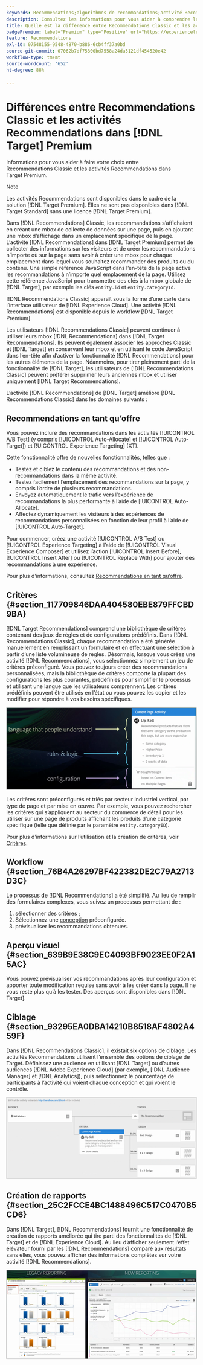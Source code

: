 ```yaml
---
keywords: Recommendations;algorithmes de recommandations;activité Recommendations;Recommendations Classic
description: Consultez les informations pour vous aider à comprendre les différences entre l’ancienne version Recommendations Classic et les activités Recommendations dans [!DNL Target] Premium.
title: Quelle est la différence entre Recommendations Classic et les activités Recommendations dans [!DNL Target] Premium ?
badgePremium: label="Premium" type="Positive" url="https://experienceleague.adobe.com/docs/target/using/introduction/intro.html?lang=fr#premium newtab=true" tooltip="Découvrez les fonctionnalités incluses dans Target Premium."
feature: Recommendations
exl-id: 07548155-9548-4870-b886-6cb4ff37a0bd
source-git-commit: 07062b7df75300bd7558a24da5121df454520e42
workflow-type: tm+mt
source-wordcount: '652'
ht-degree: 88%

---
```


# Différences entre Recommendations Classic et les activités Recommendations dans [!DNL Target] Premium

Informations pour vous aider à faire votre choix entre Recommendations Classic et les activités Recommendations dans Target Premium.

>[!NOTE]
>
>Les activités Recommendations sont disponibles dans le cadre de la solution [!DNL Target Premium]. Elles ne sont pas disponibles dans [!DNL Target Standard] sans une licence [!DNL Target Premium].

Dans [!DNL Recommendations] Classic, les recommandations s’affichaient en créant une mbox de collecte de données sur une page, puis en ajoutant une mbox d’affichage dans un emplacement spécifique de la page. L’activité [!DNL Recommendations] dans [!DNL Target Premium] permet de collecter des informations sur les visiteurs et de créer les recommandations n’importe où sur la page sans avoir à créer une mbox pour chaque emplacement dans lequel vous souhaitez recommander des produits ou du contenu. Une simple référence JavaScript dans l’en-tête de la page active les recommandations à n’importe quel emplacement de la page. Utilisez cette référence JavaScript pour transmettre des clés à la mbox globale de [!DNL Target], par exemple les clés `entity.id` et `entity.categoryId`.

[!DNL Recommendations Classic] apparaît sous la forme d’une carte dans l’interface utilisateur de [!DNL Experience Cloud]. Une activité [!DNL Recommendations] est disponible depuis le workflow [!DNL Target Premium].

Les utilisateurs [!DNL Recommendations Classic] peuvent continuer à utiliser leurs mbox [!DNL Recommendations] dans [!DNL Target Recommendations]. Ils peuvent également associer les approches Classic et [!DNL Target] en conservant leur mbox et en utilisant le code JavaScript dans l’en-tête afin d’activer la fonctionnalité [!DNL Recommendations] pour les autres éléments de la page. Néanmoins, pour tirer pleinement parti de la fonctionnalité de [!DNL Target], les utilisateurs de [!DNL Recommendations Classic] peuvent préférer supprimer leurs anciennes mbox et utiliser uniquement [!DNL Target Recommendations].

L’activité [!DNL Recommendations] de [!DNL Target] améliore [!DNL Recommendations Classic] dans les domaines suivants :

## Recommendations en tant qu’offre

Vous pouvez inclure des recommandations dans les activités [!UICONTROL A/B Test] (y compris [!UICONTROL Auto-Allocate] et [!UICONTROL Auto-Target]) et [!UICONTROL Experience Targeting] (XT).

Cette fonctionnalité offre de nouvelles fonctionnalités, telles que :

* Testez et ciblez le contenu des recommandations et des non-recommandations dans la même activité.
* Testez facilement l’emplacement des recommandations sur la page, y compris l’ordre de plusieurs recommandations.
* Envoyez automatiquement le trafic vers l’expérience de recommandations la plus performante à l’aide de [!UICONTROL Auto-Allocate].
* Affectez dynamiquement les visiteurs à des expériences de recommandations personnalisées en fonction de leur profil à l’aide de [!UICONTROL Auto-Target].

Pour commencer, créez une activité [!UICONTROL A/B Test] ou [!UICONTROL Experience Targeting] à l’aide de [!UICONTROL Visual Experience Composer] et utilisez l’action [!UICONTROL Insert Before], [!UICONTROL Insert After] ou [!UICONTROL Replace With] pour ajouter des recommandations à une expérience.

Pour plus d’informations, consultez [Recommendations en tant qu’offre](/help/main/c-recommendations/recommendations-as-an-offer.md).

## Critères {#section_117709846DAA404580EBE879FFCBD9BA}

[!DNL Target Recommendations] comprend une bibliothèque de critères contenant des jeux de règles et de configurations prédéfinis. Dans [!DNL Recommendations Classic], chaque recommandation a été générée manuellement en remplissant un formulaire et en effectuant une sélection à partir d’une liste volumineuse de règles. Désormais, lorsque vous créez une activité [!DNL Recommendations], vous sélectionnez simplement un jeu de critères préconfiguré. Vous pouvez toujours créer des recommandations personnalisées, mais la bibliothèque de critères comporte la plupart des configurations les plus courantes, prédéfinies pour simplifier le processus et utilisant une langue que les utilisateurs comprennent. Les critères prédéfinis peuvent être utilisés en l’état ou vous pouvez les copier et les modifier pour répondre à vos besoins spécifiques.

![overview_critères image](assets/overview_criteria.png)

Les critères sont préconfigurés et triés par secteur industriel vertical, par type de page et par mise en œuvre. Par exemple, vous pouvez rechercher les critères qui s’appliquent au secteur du commerce de détail pour les utiliser sur une page de produits affichant les produits d’une catégorie spécifique (telle que définie par le paramètre `entity.categoryID`).

Pour plus d’informations sur l’utilisation et la création de critères, voir [Critères](/help/main/c-recommendations/c-algorithms/algorithms.md).

## Workflow {#section_76B4A26297BF422382DE2C79A2713D3C}

Le processus de [!DNL Recommendations] a été simplifié. Au lieu de remplir des formulaires complexes, vous suivez un processus permettant de :

1. sélectionner des critères ;
1. Sélectionnez une [conception](/help/main/c-recommendations/c-design-overview/create-design.md#task_CC5BD28C364742218C1ACAF0D45E0E14) préconfigurée.
1. prévisualiser les recommandations obtenues.

## Aperçu visuel  {#section_639B9E38C9EC4093BF9023EE0F2A15AC}

Vous pouvez prévisualiser vos recommandations après leur configuration et apporter toute modification requise sans avoir à les créer dans la page. Il ne vous reste plus qu’à les tester. Des aperçus sont disponibles dans [!DNL Target].

## Ciblage {#section_93295EA0DBA14210B8518AF4802A459F}

Dans [!DNL Recommendations Classic], il existait six options de ciblage. Les activités Recommendations utilisent l’ensemble des options de ciblage de Target. Définissez une audience en utilisant [!DNL Target] ou d’autres audiences [!DNL Adobe Experience Cloud] (par exemple, [!DNL Audience Manager] et [!DNL Analytics]), puis sélectionnez le pourcentage de participants à l’activité qui voient chaque conception et qui voient le contrôle.

![image overview_targeting](assets/overview_targeting.png)

## Création de rapports {#section_25C2FCCE4BC1488496C517C0470B5CD6}

Dans [!DNL Target], [!DNL Recommendations] fournit une fonctionnalité de création de rapports améliorée qui tire parti des fonctionnalités de [!DNL Target] et de [!DNL Experience Cloud]. Au lieu d’afficher seulement l’effet élévateur fourni par les [!DNL Recommendations] comparé aux résultats sans elles, vous pouvez afficher des informations complètes sur votre activité [!DNL Recommendations].

![&rbrace;image overview_report](assets/overview_report.png)
